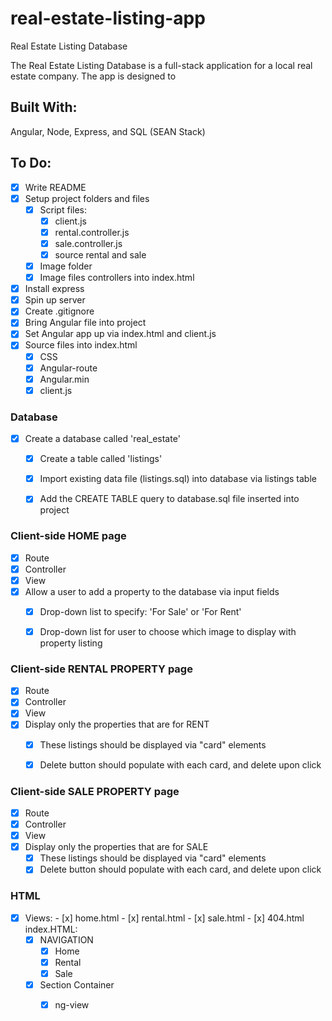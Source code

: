 # real-estate-listing-app
Real Estate Listing Database

The Real Estate Listing Database is a full-stack application for a local real estate company. The app is designed to 

## Built With:
Angular, Node, Express, and SQL (SEAN Stack)

## To Do: 
- [x] Write README
- [x] Setup project folders and files
  - [x] Script files:
    - [x] client.js
    - [x] rental.controller.js
    - [x] sale.controller.js
    - [x] source rental and sale 
  - [x] Image folder
   - [x] Image files
    controllers into index.html

- [x] Install express
- [x] Spin up server
- [x] Create .gitignore 
- [x] Bring Angular file into project
- [x] Set Angular app up via index.html and client.js
- [x] Source files into index.html
  - [x] CSS
  - [x] Angular-route
  - [x] Angular.min
  - [x] client.js

### Database 
- [x] Create a database called 'real_estate' 
  - [x] Create a table called 'listings'
  - [x] Import existing data file (listings.sql) into database via listings table
  - [x] Add the CREATE TABLE query to database.sql file inserted into project

  
### Client-side HOME page
  - [x] Route
  - [x] Controller
  - [x] View
  - [x] Allow a user to add a property to the database via input fields
    - [x] Drop-down list to specify: 'For Sale' or 'For Rent'
    - [x] Drop-down list for user to choose which image to display with property listing
    
  

 ### Client-side RENTAL PROPERTY page
  - [x] Route
  - [x] Controller
  - [x] View
  - [x] Display only the properties that are for RENT
      - [x] These listings should be displayed via "card" elements
      - [x] Delete button should populate with each card, and delete upon click
  
  
 ### Client-side SALE PROPERTY page
  - [x] Route
  - [x] Controller
  - [x] View
  - [x] Display only the properties that are for SALE
      - [x] These listings should be displayed via "card" elements
      - [x] Delete button should populate with each card, and delete upon click
  
### HTML
   - [x] Views:
    - [x] home.html
    - [x] rental.html
    - [x] sale.html
    - [x] 404.html
    index.HTML: 
     - [x] NAVIGATION
       - [x] Home
       - [x] Rental
       - [x] Sale
      - [x] Section Container
          - [x] ng-view
       
         



 


